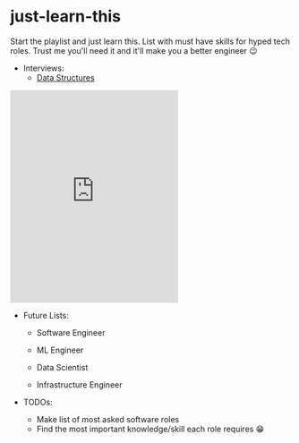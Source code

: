 # just-learn-this
Start the playlist and just learn this. List with must have skills for hyped tech roles. Trust me you'll need it and it'll make you a better engineer 😉

- Interviews:
	- [Data Structures](data_structures/data_structure_menu.md)

<iframe src="https://open.spotify.com/embed/user/dr.avril/playlist/4kPSeFaRyychIhGj5VcGlf" width="300" height="380" frameborder="0" allowtransparency="true"></iframe>

- Future Lists:
	- Software Engineer

	- ML Engineer

	- Data Scientist

	- Infrastructure Engineer

- TODOs:
	- Make list of most asked software roles
	- Find the most important knowledge/skill each role requires 😁

